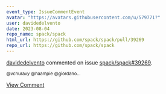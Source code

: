 ```yaml
---
event_type: IssueCommentEvent
avatar: "https://avatars.githubusercontent.com/u/579771?"
user: davidedelvento
date: 2023-08-04
repo_name: spack/spack
html_url: https://github.com/spack/spack/pull/39269
repo_url: https://github.com/spack/spack
---
```


<a href='https://github.com/davidedelvento' target='_blank'>davidedelvento</a> commented on issue <a href='https://github.com/spack/spack/pull/39269' target='_blank'>spack/spack#39269</a>.

<small>@vchuravy @haampie @giordano...</small>

<a href='https://github.com/spack/spack/pull/39269' target='_blank'>View Comment</a>